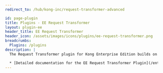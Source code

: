 ```yaml
---
redirect_to: /hub/kong-inc/request-transformer-advanced

id: page-plugin
title: Plugins - EE Request Transformer
layout: plugin-ee
header_title: EE Request Transformer
header_icon: /assets/images/icons/plugins/ee-request-transformer.png
breadcrumbs:
  Plugins: /plugins
description: |
  The Request Transformer plugin for Kong Enterprise Edition builds on the Community Edition version of this plugin with enhanced capabilities to match portions of incoming requests using regular expressions, save those matched strings into variables, and substitute those strings into transformed requests via flexible templates.

  * [Detailed documentation for the EE Request Transformer Plugin](/enterprise/latest/plugins/request-transformer)
---
```

